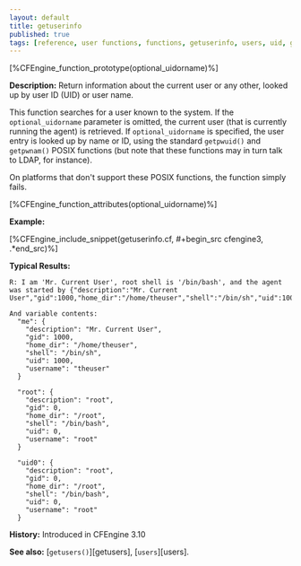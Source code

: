 ```yaml
---
layout: default
title: getuserinfo
published: true
tags: [reference, user functions, functions, getuserinfo, users, uid, gid, gecos, homedir, shell]
---
```


[%CFEngine_function_prototype(optional_uidorname)%]

**Description:** Return information about the current user or any other, looked up by user ID (UID) or user name.

This function searches for a user known to the system. If the
`optional_uidorname` parameter is omitted, the current user (that is currently
running the agent) is retrieved. If `optional_uidorname` is specified, the user
entry is looked up by name or ID, using the standard `getpwuid()` and
`getpwnam()` POSIX functions (but note that these functions may in turn talk to
LDAP, for instance).

On platforms that don't support these POSIX functions, the function simply fails.

[%CFEngine_function_attributes(optional_uidorname)%]

**Example:**

[%CFEngine_include_snippet(getuserinfo.cf, #\+begin_src cfengine3, .*end_src)%]

**Typical Results:**

```
R: I am 'Mr. Current User', root shell is '/bin/bash', and the agent was started by {"description":"Mr. Current User","gid":1000,"home_dir":"/home/theuser","shell":"/bin/sh","uid":1000,"username":"theuser"}

And variable contents:
  "me": {
    "description": "Mr. Current User",
    "gid": 1000,
    "home_dir": "/home/theuser",
    "shell": "/bin/sh",
    "uid": 1000,
    "username": "theuser"
  }

  "root": {
    "description": "root",
    "gid": 0,
    "home_dir": "/root",
    "shell": "/bin/bash",
    "uid": 0,
    "username": "root"
  }

  "uid0": {
    "description": "root",
    "gid": 0,
    "home_dir": "/root",
    "shell": "/bin/bash",
    "uid": 0,
    "username": "root"
  }
```

**History:** Introduced in CFEngine 3.10

**See also:** [`getusers()`][getusers], [`users`][users].

